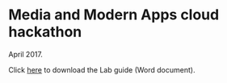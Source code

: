 Media and Modern Apps cloud hackathon
=====================================

April 2017.

Click [here](Media%20and%20Modern%20Apps%20-%20Hackathon%20-%20Lab%20Guide.docx?raw=true) to download the Lab guide (Word document).
